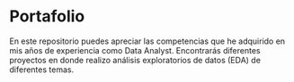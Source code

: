 # Portafolio
En este repositorio puedes apreciar las competencias que he adquirido en mis años de experiencia como Data Analyst. Encontrarás diferentes proyectos en donde realizo análisis exploratorios de datos (EDA) de diferentes temas.
